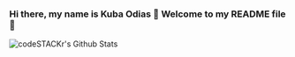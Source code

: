 ### Hi there, my name is Kuba Odias 👋 Welcome to my README file 🙂
<!--
**kubaodias/kubaodias** is a ✨ _special_ ✨ repository because its `README.md` (this file) appears on your GitHub profile.

Here are some ideas to get you started:

- 🔭 I’m currently working on ...
- 🌱 I’m currently learning ...
- 👯 I’m looking to collaborate on ...
- 🤔 I’m looking for help with ...
- 💬 Ask me about ...
- 📫 How to reach me: ...
- 😄 Pronouns: ...
- ⚡ Fun fact: ...
-->

<img align="left" alt="codeSTACKr's Github Stats" src="https://github-readme-stats.vercel.app/api?username=kubaodias&show_icons=true&hide_border=true" />

